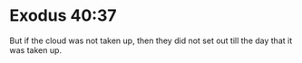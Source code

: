 # Exodus 40:37

But if the cloud was not taken up, then they did not set out till the day that it was taken up.
